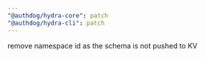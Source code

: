 ```yaml
---
"@authdog/hydra-core": patch
"@authdog/hydra-cli": patch
---
```


remove namespace id as the schema is not pushed to KV
